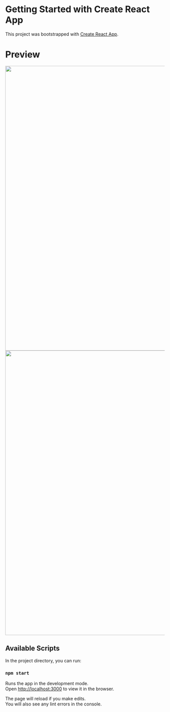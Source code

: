 # Getting Started with Create React App

This project was bootstrapped with [Create React App](https://github.com/facebook/create-react-app).

# Preview

<img width="900px" src="https://i.postimg.cc/SQnkfXSQ/fren.png">
<img width="900px" src="https://i.postimg.cc/ZYXZ7Tn8/js1.png">


## Available Scripts

In the project directory, you can run:

### `npm start`

Runs the app in the development mode.\
Open [http://localhost:3000](http://localhost:3000) to view it in the browser.

The page will reload if you make edits.\
You will also see any lint errors in the console.

